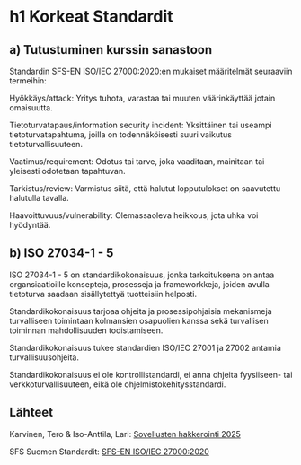 # h1 Korkeat Standardit

## a) Tutustuminen kurssin sanastoon

Standardin SFS-EN ISO/IEC 27000:2020:en mukaiset määritelmät seuraaviin termeihin:

Hyökkäys/attack: Yritys tuhota, varastaa tai muuten väärinkäyttää jotain omaisuutta.

Tietoturvatapaus/information security incident: Yksittäinen tai useampi tietoturvatapahtuma, joilla on todennäköisesti suuri vaikutus tietoturvallisuuteen.

Vaatimus/requirement: Odotus tai tarve, joka vaaditaan, mainitaan tai yleisesti odotetaan tapahtuvan.

Tarkistus/review: Varmistus siitä, että halutut lopputulokset on saavutettu halutulla tavalla.

Haavoittuvuus/vulnerability: Olemassaoleva heikkous, jota uhka voi hyödyntää.

## b) ISO 27034-1 - 5

ISO 27034-1 - 5 on standardikokonaisuus, jonka tarkoituksena on antaa organsiaatioille konsepteja, prosesseja ja frameworkkeja, joiden avulla tietoturva saadaan sisällytettyä tuotteisiin helposti.

Standardikokonaisuus tarjoaa ohjeita ja prosessipohjaisia mekanismeja turvalliseen toimintaan kolmansien osapuolien kanssa sekä turvallisen toiminnan mahdollisuuden todistamiseen.

Standardikokonaisuus tukee standardien ISO/IEC 27001 ja 27002 antamia turvallisuusohjeita.

Standardikokonaisuus ei ole kontrollistandardi, ei anna ohjeita fyysiiseen- tai verkkoturvallisuuteen, eikä ole ohjelmistokehitysstandardi.

## Lähteet

Karvinen, Tero & Iso-Anttila, Lari: [Sovellusten hakkerointi 2025](https://terokarvinen.com/sovellusten-hakkerointi/)

SFS Suomen Standardit: [SFS-EN ISO/IEC 27000:2020](https://sales.sfs.fi/fi/index/tuotteet/SFS/CENISO/ID2/2/914943.html.stx#)

